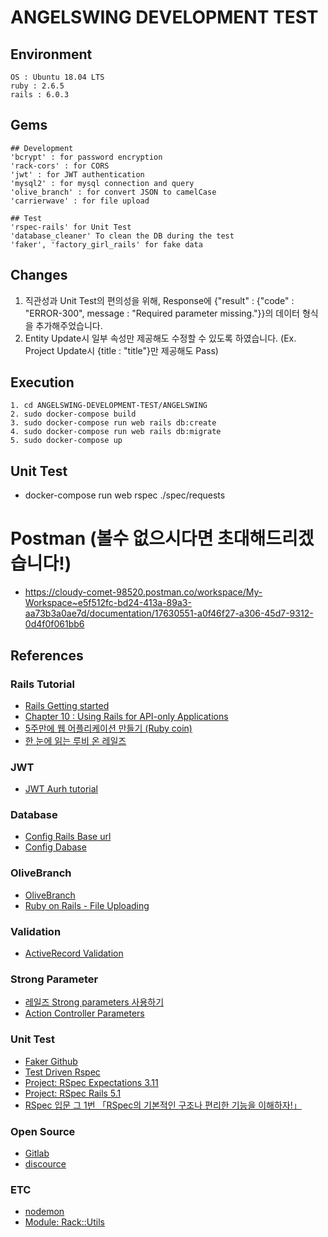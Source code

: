 # ANGELSWING DEVELOPMENT TEST

## Environment
	OS : Ubuntu 18.04 LTS
	ruby : 2.6.5
	rails : 6.0.3
	
## Gems
	## Development 
	'bcrypt' : for password encryption
	'rack-cors' : for CORS
	'jwt' : for JWT authentication
	'mysql2' : for mysql connection and query
	'olive_branch' : for convert JSON to camelCase
	'carrierwave' : for file upload
	
	## Test
	'rspec-rails' for Unit Test
	'database_cleaner' To clean the DB during the test
	'faker', 'factory_girl_rails' for fake data

## Changes
1. 직관성과 Unit Test의 편의성을 위해, Response에 {"result" : {"code" : "ERROR-300", message : "Required parameter missing."}}의 데이터 형식을 추가해주었습니다. 
2. Entity Update시 일부 속성만 제공해도 수정할 수 있도록 하였습니다. (Ex. Project Update시 {title : "title"}만 제공해도 Pass)

## Execution
	1. cd ANGELSWING-DEVELOPMENT-TEST/ANGELSWING
	2. sudo docker-compose build
	3. sudo docker-compose run web rails db:create
	4. sudo docker-compose run web rails db:migrate
	5. sudo docker-compose up

## Unit Test
* docker-compose run web rspec ./spec/requests

# Postman (볼수 없으시다면 초대해드리겠습니다!)
* https://cloudy-comet-98520.postman.co/workspace/My-Workspace~e5f512fc-bd24-413a-89a3-aa73b3a0ae7d/documentation/17630551-a0f46f27-a306-45d7-9312-0d4f0f061bb6

## References
### Rails Tutorial
* [Rails Getting started](https://rubykr.github.io/rails_guides/getting_started.html)
* [Chapter 10 : Using Rails for API-only Applications](https://kbs4674.tistory.com/168)
* [5주만에 웹 어플리케이션 만들기 (Ruby coin)](https://www.youtube.com/watch?v=iNrT0O2_MQM&list=PLEBQPmkNcLCIE9ERi4k_nUkGgJoBizx6s)
* [한 눈에 읽는 루비 온 레일즈](https://edu.goorm.io/learn/lecture/16335/%ED%95%9C-%EB%88%88%EC%97%90-%EC%9D%BD%EB%8A%94-%EB%A3%A8%EB%B9%84-%EC%98%A8-%EB%A0%88%EC%9D%BC%EC%A6%88/lesson/806307/%EA%B0%95%EC%9D%98%EC%9D%98-%EB%B0%A9%ED%96%A5)

### JWT
* [JWT Aurh tutorial](https://dev.to/alexmercedcoder/ruby-on-rails-api-with-jwt-auth-tutorial-go2)
	
### Database
* [Config Rails Base url](https://jike.in/qa/?qa=604420/)
* [Config Dabase](https://dev-yakuza.posstree.com/ko/ruby-on-rails/database/)
	
### OliveBranch
* [OliveBranch](https://github.com/vigetlabs/olive_branch)
* [Ruby on Rails - File Uploading](https://www.tutorialspoint.com/ruby-on-rails/rails-file-uploading.htm)

### Validation
* [ActiveRecord Validation](https://guides.rubyonrails.org/active_record_validations.html)

### Strong Parameter
* [레일즈 Strong parameters 사용하기](https://chancethecoder.tistory.com/8)
* [Action Controller Parameters](https://api.rubyonrails.org/classes/ActionController/Parameters.html#method-i-require)

### Unit Test
* [Faker Github](https://github.com/faker-ruby/faker)
* [Test Driven Rspec](https://www.youtube.com/watch?v=K6RPMhcRICE&list=PLr442xinba86s9cCWxoIH_xq5UE9Wwo4Z)
* [Project: RSpec Expectations 3.11](https://relishapp.com/rspec/rspec-expectations/docs/built-in-matchers)
* [Project: RSpec Rails 5.1](https://relishapp.com/rspec/rspec-rails/v/5-1/docs/gettingstarted)
* [RSpec 입문 그 1번 「RSpec의 기본적인 구조나 편리한 기능을 이해하자!」](https://velog.io/@jinsu6688/RSpec-%EC%9E%85%EB%AC%B8-%EA%B7%B8-1%EB%B2%88-%E3%80%8CRSpec%EC%9D%98-%EA%B8%B0%EB%B3%B8%EC%A0%81%EC%9D%B8-%EA%B5%AC%EC%A1%B0%EB%82%98-%ED%8E%B8%EB%A6%AC%ED%95%9C-%EA%B8%B0%EB%8A%A5%EC%9D%84-%EC%9D%B4%ED%95%B4%ED%95%98%EC%9E%90%E3%80%8D)

### Open Source
* [Gitlab](https://github.com/gitlabhq/gitlabhq)
* [discource](https://github.com/discourse/discourse)

### ETC
* [nodemon](https://stackoverflow.com/questions/36193387/restart-rails-server-automatically-after-every-change-in-controllers)
* [Module: Rack::Utils](https://www.rubydoc.info/github/rack/rack/Rack/Utils)


